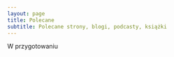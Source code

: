 ```yaml
---
layout: page
title: Polecane
subtitle: Polecane strony, blogi, podcasty, książki
---
```


W przygotowaniu

